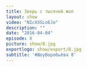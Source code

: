 ```yaml
---
title: Зверь с тысячей жоп 
layout: show
video: "NIcXXSLo6Jo"
description: ""
date: "2016-04-04"
episode: 8
picture: show/8.jpg
exportlogo: show/export/8.jpg
subtitle: '#ШоуВоробьёва 8'
---
```

